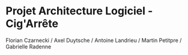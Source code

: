 # Projet Architecture Logiciel - Cig'Arrête

Florian Czarnecki / Axel Duytsche / Antoine Landrieu / Martin Petitpre / Gabrielle Radenne
